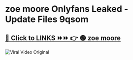 
 # zoe moore Onlyfans Leaked - Update Files 9qsom

## <h2><a href="https://clipsfans.com/zoe_moore&ref=git">🔗 Click to LINKS ⏩⏩ 👉 🟢 zoe moore </a></h2>

<a href="https://clipsfans.com/zoe_moore&ref=git" rel="nofollow" data-target="animated-image.originalLink"><img src="https://i.ibb.co.com/xMMVF88/686577567.gif" alt="Viral Video Original" style="max-width: 100%; display: inline-block;" data-target="animated-image.originalImage"></a>

